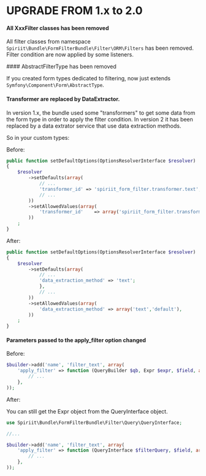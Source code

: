 UPGRADE FROM 1.x to 2.0
=======================

#### All XxxFilter classes has been removed

All filter classes from namespace `Spiriit\Bundle\FormFilterBundle\Filter\ORM\Filters` has been removed.
Filter condition are now applied by some listeners.

#### AbstractFilterType has been removed

If you created form types dedicated to filtering, now just extends `Symfony\Component\Form\AbstractType`.

#### Transformer are replaced by DataExtractor.

In version 1.x, the bundle used some "transformers" to get some data from the form type in order to apply the filter condition.
In version 2 it has been replaced by a data extrator service that use data extraction methods.

So in your custom types:

Before:
```php
public function setDefaultOptions(OptionsResolverInterface $resolver)
{
    $resolver
        ->setDefaults(array(
            // ...
            'transformer_id' => 'spiriit_form_filter.transformer.text',
            // ...
        ))
        ->setAllowedValues(array(
            'transformer_id'    => array('spiriit_form_filter.transformer.text','spiriit_form_filter.transformer.default'),
        ))
    ;
}
```

After:

```php
public function setDefaultOptions(OptionsResolverInterface $resolver)
{
    $resolver
        ->setDefaults(array(
            // ...
            'data_extraction_method' => 'text';
            },
            // ...
        ))
        ->setAllowedValues(array(
            'data_extraction_method' => array('text','default'),
        ))
    ;
}
```

#### Parameters passed to the apply_filter option changed

Before: 
```php
$builder->add('name', 'filter_text', array(
    'apply_filter' => function (QueryBuilder $qb, Expr $expr, $field, array $values) {
        // ...
    },
));
```

After:

You can still get the Expr object from the QueryInterface object.

```php
use Spiriit\Bundle\FormFilterBundle\Filter\Query\QueryInterface;

//...

$builder->add('name', 'filter_text', array(
    'apply_filter' => function (QueryInterface $filterQuery, $field, array $values) {
        // ...
    },
));
```
